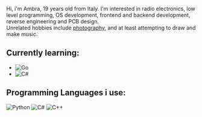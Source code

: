 Hi, i'm Ambra, 19 years old from Italy. I'm interested in radio electronics, low level programming, OS development, frontend and backend development, reverse engineering and PCB design.  
Unrelated hobbies include [photography](https://www.flickr.com/people/190109522@N05), and at least attempting to draw and make music.

## Currently learning:
  
- ![Go](https://img.shields.io/badge/go-%2300ADD8.svg?style=for-the-badge&logo=go&logoColor=white)
- ![C#](https://img.shields.io/badge/c%23-%23239120.svg?style=for-the-badge&logo=csharp&logoColor=white)

## Programming Languages i use:  
  
![Python](https://img.shields.io/badge/python-3670A0?style=for-the-badge&logo=python&logoColor=ffdd54) ![C#](https://img.shields.io/badge/c%23-%23239120.svg?style=for-the-badge&logo=csharp&logoColor=white) ![C++](https://img.shields.io/badge/c++-%2300599C.svg?style=for-the-badge&logo=c%2B%2B&logoColor=white)

